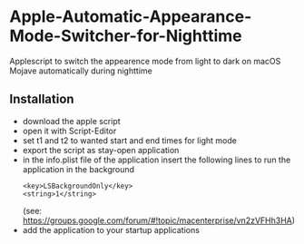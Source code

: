 # Apple-Automatic-Appearance-Mode-Switcher-for-Nighttime
Applescript to switch the appearence mode from light to dark on macOS Mojave automatically during nighttime


## Installation
- download the apple script
- open it with Script-Editor
- set t1 and t2 to wanted start and end times for light mode
- export the script as stay-open application
- in the info.plist file of the application insert the following lines to run the application in the background
  ```
  <key>LSBackgroundOnly</key>
  <string>1</string>
  ```
  (see: https://groups.google.com/forum/#!topic/macenterprise/vn2zVFHh3HA)
- add the application to your startup applications
